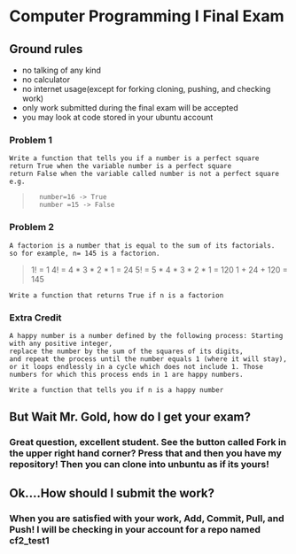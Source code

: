 # Computer Programming I Final Exam
## Ground rules
- no talking of any kind
- no calculator
- no internet usage(except for forking cloning, pushing, and checking work)
- only work submitted during the final exam will be accepted
- you may look at code stored in your ubuntu account




### Problem 1
	Write a function that tells you if a number is a perfect square
	return True when the variable number is a perfect square
	return False when the variable called number is not a perfect square
	e.g. 
>		number=16 -> True 
>		number =15 -> False

### Problem 2
	A factorion is a number that is equal to the sum of its factorials.
	so for example, n= 145 is a factorion. 
>	1! = 1
>	4! = 4 * 3 * 2 * 1 = 24
>	5! = 5 * 4 * 3 * 2 * 1 = 120
>	1 + 24 + 120 = 145

	Write a function that returns True if n is a factorion


### Extra Credit
	A happy number is a number defined by the following process: Starting with any positive integer,
	replace the number by the sum of the squares of its digits,
	and repeat the process until the number equals 1 (where it will stay), 
	or it loops endlessly in a cycle which does not include 1. Those numbers for which this process ends in 1 are happy numbers.

	Write a function that tells you if n is a happy number
	
	

## But Wait Mr. Gold, how do I get your exam?
### Great question, excellent student. See the button called Fork in the upper right hand corner? Press that and then you have my repository! Then you can clone into unbuntu as if its yours!

##  Ok....How should I submit the work?
### When you are satisfied with your work, Add, Commit, Pull, and Push!  I will be checking in your account for a repo named cf2_test1

